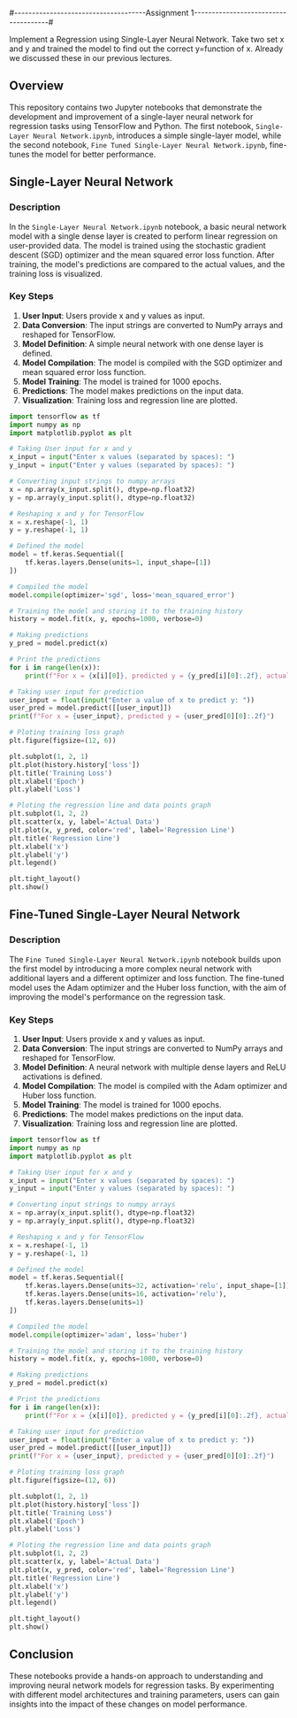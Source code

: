 #-------------------------------------Assignment 1-------------------------------------#


Implement a Regression using Single-Layer Neural Network. Take two set x and y and trained the model to find out the correct y=function of x. Already we discussed these in our previous lectures.


## Overview

This repository contains two Jupyter notebooks that demonstrate the development and improvement of a single-layer neural network for regression tasks using TensorFlow and Python. The first notebook, `Single-Layer Neural Network.ipynb`, introduces a simple single-layer model, while the second notebook, `Fine Tuned Single-Layer Neural Network.ipynb`, fine-tunes the model for better performance.

## Single-Layer Neural Network

### Description

In the `Single-Layer Neural Network.ipynb` notebook, a basic neural network model with a single dense layer is created to perform linear regression on user-provided data. The model is trained using the stochastic gradient descent (SGD) optimizer and the mean squared error loss function. After training, the model's predictions are compared to the actual values, and the training loss is visualized.

### Key Steps

1. **User Input**: Users provide x and y values as input.
2. **Data Conversion**: The input strings are converted to NumPy arrays and reshaped for TensorFlow.
3. **Model Definition**: A simple neural network with one dense layer is defined.
4. **Model Compilation**: The model is compiled with the SGD optimizer and mean squared error loss function.
5. **Model Training**: The model is trained for 1000 epochs.
6. **Predictions**: The model makes predictions on the input data.
7. **Visualization**: Training loss and regression line are plotted.

```python
import tensorflow as tf
import numpy as np
import matplotlib.pyplot as plt

# Taking User input for x and y
x_input = input("Enter x values (separated by spaces): ")
y_input = input("Enter y values (separated by spaces): ")

# Converting input strings to numpy arrays
x = np.array(x_input.split(), dtype=np.float32)
y = np.array(y_input.split(), dtype=np.float32)

# Reshaping x and y for TensorFlow
x = x.reshape(-1, 1)
y = y.reshape(-1, 1)

# Defined the model
model = tf.keras.Sequential([
    tf.keras.layers.Dense(units=1, input_shape=[1])
])

# Compiled the model
model.compile(optimizer='sgd', loss='mean_squared_error')

# Training the model and storing it to the training history
history = model.fit(x, y, epochs=1000, verbose=0)

# Making predictions
y_pred = model.predict(x)

# Print the predictions
for i in range(len(x)):
    print(f"For x = {x[i][0]}, predicted y = {y_pred[i][0]:.2f}, actual y = {y[i][0]}")

# Taking user input for prediction
user_input = float(input("Enter a value of x to predict y: "))
user_pred = model.predict([[user_input]])
print(f"For x = {user_input}, predicted y = {user_pred[0][0]:.2f}")

# Ploting training loss graph
plt.figure(figsize=(12, 6))

plt.subplot(1, 2, 1)
plt.plot(history.history['loss'])
plt.title('Training Loss')
plt.xlabel('Epoch')
plt.ylabel('Loss')

# Ploting the regression line and data points graph
plt.subplot(1, 2, 2)
plt.scatter(x, y, label='Actual Data')
plt.plot(x, y_pred, color='red', label='Regression Line')
plt.title('Regression Line')
plt.xlabel('x')
plt.ylabel('y')
plt.legend()

plt.tight_layout()
plt.show()
```

## Fine-Tuned Single-Layer Neural Network

### Description

The `Fine Tuned Single-Layer Neural Network.ipynb` notebook builds upon the first model by introducing a more complex neural network with additional layers and a different optimizer and loss function. The fine-tuned model uses the Adam optimizer and the Huber loss function, with the aim of improving the model's performance on the regression task.

### Key Steps

1. **User Input**: Users provide x and y values as input.
2. **Data Conversion**: The input strings are converted to NumPy arrays and reshaped for TensorFlow.
3. **Model Definition**: A neural network with multiple dense layers and ReLU activations is defined.
4. **Model Compilation**: The model is compiled with the Adam optimizer and Huber loss function.
5. **Model Training**: The model is trained for 1000 epochs.
6. **Predictions**: The model makes predictions on the input data.
7. **Visualization**: Training loss and regression line are plotted.

```python
import tensorflow as tf
import numpy as np
import matplotlib.pyplot as plt

# Taking User input for x and y
x_input = input("Enter x values (separated by spaces): ")
y_input = input("Enter y values (separated by spaces): ")

# Converting input strings to numpy arrays
x = np.array(x_input.split(), dtype=np.float32)
y = np.array(y_input.split(), dtype=np.float32)

# Reshaping x and y for TensorFlow
x = x.reshape(-1, 1)
y = y.reshape(-1, 1)

# Defined the model
model = tf.keras.Sequential([
    tf.keras.layers.Dense(units=32, activation='relu', input_shape=[1]),
    tf.keras.layers.Dense(units=16, activation='relu'),
    tf.keras.layers.Dense(units=1)
])

# Compiled the model
model.compile(optimizer='adam', loss='huber')

# Training the model and storing it to the training history
history = model.fit(x, y, epochs=1000, verbose=0)

# Making predictions
y_pred = model.predict(x)

# Print the predictions
for i in range(len(x)):
    print(f"For x = {x[i][0]}, predicted y = {y_pred[i][0]:.2f}, actual y = {y[i][0]}")

# Taking user input for prediction
user_input = float(input("Enter a value of x to predict y: "))
user_pred = model.predict([[user_input]])
print(f"For x = {user_input}, predicted y = {user_pred[0][0]:.2f}")

# Ploting training loss graph
plt.figure(figsize=(12, 6))

plt.subplot(1, 2, 1)
plt.plot(history.history['loss'])
plt.title('Training Loss')
plt.xlabel('Epoch')
plt.ylabel('Loss')

# Ploting the regression line and data points graph
plt.subplot(1, 2, 2)
plt.scatter(x, y, label='Actual Data')
plt.plot(x, y_pred, color='red', label='Regression Line')
plt.title('Regression Line')
plt.xlabel('x')
plt.ylabel('y')
plt.legend()

plt.tight_layout()
plt.show()
```

## Conclusion

These notebooks provide a hands-on approach to understanding and improving neural network models for regression tasks. By experimenting with different model architectures and training parameters, users can gain insights into the impact of these changes on model performance.